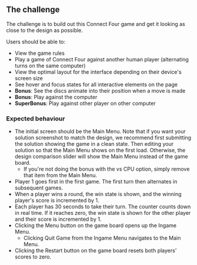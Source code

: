 ## The challenge

The challenge is to build out this Connect Four game and get it looking as close to the design as
possible.

Users should be able to:

- View the game rules
- Play a game of Connect Four against another human player (alternating turns on the same computer)
- View the optimal layout for the interface depending on their device's screen size
- See hover and focus states for all interactive elements on the page
- **Bonus**: See the discs animate into their position when a move is made
- **Bonus**: Play against the computer
- **SuperBonus**: Play against other player on other computer

### Expected behaviour

- The initial screen should be the Main Menu. Note that if you want your solution screenshot to
  match the design, we recommend first submitting the solution showing the game in a clean state.
  Then editing your solution so that the Main Menu shows on the first load. Otherwise, the design
  comparison slider will show the Main Menu instead of the game board.
  - If you're not doing the bonus with the vs CPU option, simply remove that item from the Main
    Menu.
- Player 1 goes first in the first game. The first turn then alternates in subsequent games.
- When a player wins a round, the win state is shown, and the winning player's score is incremented
  by 1.
- Each player has 30 seconds to take their turn. The counter counts down in real time. If it reaches
  zero, the win state is shown for the other player and their score is incremented by 1.
- Clicking the Menu button on the game board opens up the Ingame Menu.
  - Clicking Quit Game from the Ingame Menu navigates to the Main Menu.
- Clicking the Restart button on the game board resets both players' scores to zero.
